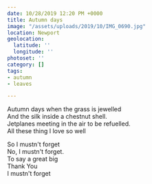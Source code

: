 ```yaml
---
date: 10/28/2019 12:20 PM +0000
title: Autumn days
image: "/assets/uploads/2019/10/IMG_0690.jpg"
location: Newport
geolocation:
  latitude: ''
  longitude: ''
photoset: ''
category: []
tags:
- autumn
- leaves

---
```

Autumn days when the grass is jewelled   
And the silk inside a chestnut shell.   
Jetplanes meeting in the air to be refuelled.   
All these thing I love so well   

So I mustn't forget   
No, I mustn't forget.   
To say a great big   
Thank You   
I mustn't forget   